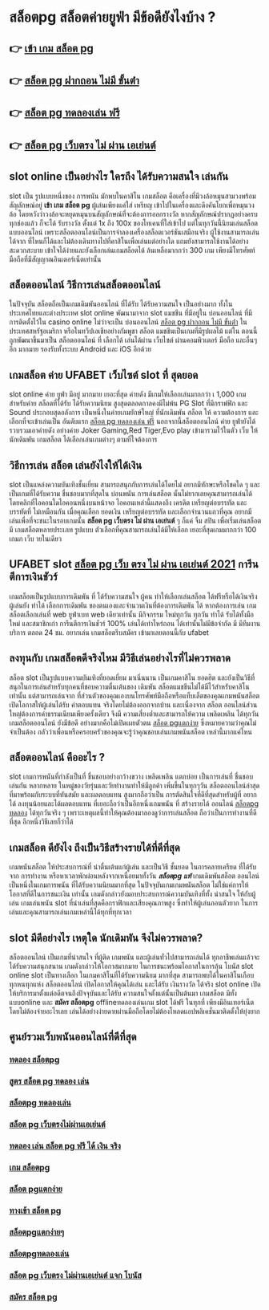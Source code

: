 # สล็อตpg สล็อตค่ายยูฟ่า มีข้อดียังไงบ้าง ?

## 👉 [เข้า เกม สล็อต pg](https://finasteride365.com/new-slot-pg/)
## 👉 [สล็อต pg ฝากถอน ไม่มี ขั้นต่ํา](https://finasteride365.com/new-slot-pg/)
## 👉 [สล็อต pg ทดลองเล่น ฟรี](https://finasteride365.com/new-slot-pg/)
## 👉 [สล็อต pg เว็บตรง ไม่ ผ่าน เอเย่นต์](https://finasteride365.com/new-slot-pg/)

##  slot online  เป็นอย่างไร ใครถึง ได้รับความสนใจ เล่นกัน

 slot เป็น รูปแบบหนึ่งของ การพนัน มักพบในคาสิโน   เกมสล็อต  คือเครื่องที่มีวงล้อหมุนสามวงพร้อมสัญลักษณ์อยู่ **เข้า เกม สล็อต pg** ผู้เล่นเพียงแค่ใส่ เหรียญ เข้าไปในเครื่องและดึงคันโยกเพื่อหมุนวงล้อ โดยหวังว่าวงล้อจะหยุดหมุนบนสัญลักษณ์ที่จะต้องการออกรางวัล หากสัญลักษณ์ปรากฏอย่างครบทุกช่องแล้ว ก็จะได้ รับรางวัล  ตั้งแต่ 1x ถึง 100x ของโทเคนที่ใส่เข้าไป แต่ในทุกวันนี้นิยมเล่นสล็อตแบบออนไลน์ เพราะสล็อตออนไลน์เป็นการจำลองเครื่องสล็อตเวอร์ชันเสมือนจริง  ผู้ใช้งานสามารถเล่นได้จาก ที่ไหนก็ได้และไม่ต้องเดินทางไปที่คาสิโนเพื่อเล่นแต่อย่างใด แถมยังสามารถใช้งานได้อย่างสะดวกสะบาย เข้าใจได้ง่ายและยังเลือกเล่นเกมสล็อตได้ ล้นเหลือมากกว่า 300 เกม เพียงมีโทรศัพท์มือถือที่มีสัญญาณอินเตอร์เน็ตเท่านั้น 


## สล็อตออนไลน์  วิธีการเล่นสล็อตออนไลน์ 

ในปัจจุบัน  สล็อตถือเป็นเกมเดิมพันออนไลน์  ที่ได้รับ  ได้รับความสนใจ เป็นอย่างมาก ทั้งในประเทศไทยและต่างประเทศ slot online พัฒนามาจาก  slot  แมชชีน ที่มีอยู่ใน บ่อนออนไลน์ ที่มีการติดตั้งไว้ใน casino online   ไม่ว่าจะเป็น บ่อนออนไลน์ [สล็อต pg ฝากถอน ไม่มี ขั้นต่ํา](https://finasteride365.com/new-slot-pg/) ในประเทศสหรัฐอเมริกา หรือในทวีปเอเชียอย่างกัมพูชา สล็อต  แมชชีนเป็นเกมที่มีรูปผลไม้ แต่ใน ตอนนี้  ถูกพัฒนาขึ้นมาเป็น สล็อตออนไลน์  ที่ เลือกได้ เล่นได้ผ่าน เว็บไซต์  ผ่านคอมพิวเตอร์  มือถือ และอื่นๆอีก มากมาย  รองรับทั้งระบบ Android และ iOS อีกด้วย


##   เกมสล็อต ค่าย  UFABET เว็บไซต์   slot ที่ สุดยอด

 slot online  ค่าย  ยูฟ่า มีอยู่ มากมาย  เยอะที่สุด ค่ายดัง มีเกมให้เลือกเล่นมากกว่า เ 1,000 เกม สำหรับค่าย สล็อตที่ได้รับ  ได้รับความนิยม สูงสุดตลอดกาลคงมีไม่พ้น PG Slot ที่มีกราฟฟิก และ Sound ประกอบสุดอลังการ เป็นหนึ่งในค่ายเกมยักษ์ใหญ่ ที่นักเดิมพัน  สล็อต ให้ ความต้องการ  และเลือกที่จะเข้าเล่นเป็น อันดับแรก  [สล็อต pg ทดลองเล่น ฟรี](https://finasteride365.com/new-slot-pg/) นอกจากนี้สล็อตออนไลน์ ค่าย ยูฟ่ายังได้รวบรวมเอาค่ายดัง อย่างค่าย Joker Gaming,Red Tiger,Evo play เข้ามารวมไว้ในตัว เว็บ ให้นักเดิมพัน  เกมสล็อต ได้เลือกเล่นเกมต่างๆ ตามที่ใจต้องการ  

## วิธีการเล่น สล็อต เล่นยังไงให้ได้เงิน

 slot เป็นแหล่งความบันเทิงชั้นเยี่ยม สามารถสนุกกับการเล่นได้โดยไม่ อยากมีทักษะหรือโชคใด ๆ และเป็นเกมที่ได้รับความ ชื่นชอบมากที่สุดใน บ่อนพนัน การเล่นสล็อต นั้นไม่ยากเลยคุณสามารถเล่นได้โดยคลิกที่ไอคอนใดไอคอนหนึ่งบนหน้าจอ ไอคอนเหล่านี้แสดงถึง เครดิต  เหรียญต่อบรรทัด และบรรทัดที่ ไม่เหมือนกัน  เมื่อคุณเลือก ยอดเงิน  เหรียญต่อบรรทัด และเลือกจำนวนแถวที่คุณ อยากมีเล่นเพื่อที่จะชนะในรอบเกมนั้น **สล็อต pg เว็บตรง ไม่ ผ่าน เอเย่นต์** ๆ ก็แค่ จิ้ม  สปิน  เพื่อเริ่มเล่นสล็อต มี เกมสล็อตหลายประเภท รูปแบบ ตัวเลือกที่คุณสามารถเล่นได้มีให้เลือก เยอะที่สุดเกมมากกว่า 100 เกมภ เว็บ ายในเดียว


## UFABET  slot  [สล็อต pg เว็บ ตรง ไม่ ผ่าน เอเย่นต์ 2021](https://finasteride365.com/new-slot-pg/) การีนตีการเงินชัวร์

 เกมสล็อตเป็นรูปแบบการเดิมพัน ที่  ได้รับความสนใจ ผู้คน  ทำให้เลือกเล่นสล็อต ได้ฟรีหรือได้เงินจริง ผู้เล่นยัง ทำได้ เลือกการเดิมพัน ของตนเองและจำนวนเงินที่ต้องการเดิมพัน ได้ หากต้องการเล่น เกมสล็อตเลือกเล่นที่ web  ยูฟ่าเบท   web เดียวเท่านั้น มีกิจกรรม  ใหม่ทุกวัน ทุกวัน  ทำได้ รับได้ทั้งมือใหม่ และสมาชิกเก่า การีนตีการเงินชัวร์ 100% เล่นได้เท่าไหร่ถอน ได้เท่านั้นไม่มีข้อจำกัด มี มีทีมงาน บริการ ตลอด 24 ชม.   อยากเล่น เกมสล็อตรีบสมัคร เข้ามาเลยตอนนี้กับ  ufabet 


## ลงทุนกับ เกมสล็อตดีจริงไหม มีวิธีเล่นอย่างไรที่ไม่ควรพลาด

 สล็อต slot เป็นรูปแบบความบันเทิงที่ยอดเยี่ยม  มาเนิ่นนาน เป็นเกมคาสิโน ยอดฮิต และยังเป็นวิธีที่สนุกในการเล่นสำหรับทุกคนที่ชอบความตื่นเต้นของ เดิมพัน สล็อตแมชชีนไม่ได้มีไว้สำหรับคาสิโนเท่านั้น แต่สามารถเล่นจาก ที่ส่วนตัวของคุณเองบนโทรศัพท์มือถือหรือแท็บเล็ตของคุณเกมพนันสล็อต เปิดโอกาสให้ผู้เล่นได้รับ ค่าตอบแทน จริงโดยไม่ต้องออกจากบ้าน และเนื่องจาก สล็อต ออนไลน์ส่วนใหญ่ต้องการค่าธรรมเนียมเพียงครั้งเดียว จึงมี ความเสี่ยงต่ำและสามารถให้ความ เพลิดเพลิน ได้ทุกวัน เกมสล็อตออนไลน์ ยังมีข้อดี อย่างมากคือไม่เปิดเผยตัวตน [สล็อต pgแตกง่าย](https://finasteride365.com/new-slot-pg/) ซึ่งหมายความว่าคุณไม่จำเป็นต้อง กลัวว่าเพื่อนหรือครอบครัวของคุณจะรู้ว่าคุณชอบเล่นเกมพนันสล็อต เหล่านี้มากแค่ไหน


## สล็อตออนไลน์ คืออะไร ?

 slot   เกมการพนันที่กำลังเป็นที่ ชื่นชอบอย่างกว้างขวาง  เพลิดเพลิน   แตกบ่อย  เป็นการเล่นที่ ชื่นชอบเล่นกัน หลากหลาย ในหมู่ของวัยรุ่นและวัยทำงานทำให้มีลูกค้า เพิ่มขึ้นในทุกๆวัน  สล็อตออนไลน์ล่าสุด ที่มาพร้อมกับระบบที่ทันสมัย และผลตอบแทน สูงมากถือว่าเป็น การตัดสินใจที่ดีที่สุดสำหรับผู้ที่ อยากได้ ลงทุนน้อยและได้ผลตอบแทน ที่เยอะถือว่าเป็นอีกหนึ่งเกมพนัน ที่ สร้างรายได้ ออนไลน์ [สล็อตpg ทดลอง](https://finasteride365.com/new-slot-pg/) ได้ทุกวันจริง ๆ เพราะเหตุผลนี้ทำให้คุณต้องมาลองดูว่าการเล่นสล็อต ถือว่าเป็นการทำงานที่ดีที่สุด อีกหนึ่งวิธีเลยก็ว่าได้

##  เกมสล็อต ดียังไง ถึงเป็นวิธีสร้างรายได้ที่ดีที่สุด 

เกมพนันสล็อต ให้ประสบการณ์ที่ น่าตื่นเต้นแก่ผู้เล่น  และเป็นวิธี ชั้นยอด ในการคลายเครียด ที่ได้รับจาก การทำงาน หรือหาเวลาพักผ่อนหลังจากเหนื่อยมาทั้งวัน ***สล็อตpg แท้***  เกมเดิมพันสล็อต ออนไลน์เป็นหนึ่งในเกมการพนัน ที่ได้รับความนิยมมากที่สุด ในปัจจุบันเกมเกมพนันสล็อต  ไม่ใช่แค่การให้โอกาสที่ดีในการชนะเงิน เท่านั้น เกมดังกล่าวยังมอบประสบการณ์ความบันเทิงที่ทั้ง น่าสนใจ ให้กับผู้เล่น  เกมเล่นพนัน slot ที่น่าเล่นที่สุดคือกราฟิกและเสียงคุณภาพสูง ซึ่งทำให้ผู้เล่นถอนตัวยาก ในการเล่นและคุณสามารถเล่นเกมเหล่านี้ได้ทุกที่ทุกเวลา 


##  slot  มีดีอย่างไร เหตุใด นักเดิมพัน จึงไม่ควรพลาด?

 สล็อตออนไลน์ เป็นเกมที่น่าสนใจ ที่ผู้ติด เกมพนัน และผู้เล่นทั่วไปสามารถเล่นได้ ทุกอาชีพเล่นแล้วจะได้รับความสนุกสนาน เกมดังกล่าวให้โอกาสมากมาย ในการชนะพร้อมโอกาสในการลุ้น โบนัส slot online slot เป็นทางเลือก ในเกมคาสิโนที่ได้รับความนิยม มากที่สุด สามารถพบได้ในคาสิโนเกือบ ทุกหนทุกแห่ง  สล็อตออนไลน์ เปิดโอกาสให้คุณได้เล่น และได้รับ เงินรางวัล ได้จริง slot online เปิดให้บริการมาตั้งแต่อดีตจนถึงปัจจุบันและได้รับ ความสนใจตั้งแต่นั้นเป็นต้นมา เกมสล็อต มีทั้งแบบonline และ **สมัคร สล็อตpg** offlineทดลองเล่นเกม slot ได้ฟรี ในทุกที่ เพียงมีอินเทอร์เน็ตโดยไม่ต้องจ่ายอะไรเลย เล่นได้อย่างง่ายดายผ่านมือถือโดยไม่ต้องโหลดแอปพลิเคชั่นมาติดตั้งให้ยุ่งยาก 


## ศูนย์รวมเว็บพนันออนไลน์ที่ดีที่สุด

### [ทดลอง สล็อตpg](https://atom.io/themes/สมัคร%20ตาราง%20เวลา%20โบนัส%20สล็อต%20pg%20เว็บตรง%20ไม่ผ่านเอเย่นต์%20ปลอดภัยชัวร์)
### [สูตร สล็อต pg ทดลอง เล่น](https://atom.io/themes/สมัคร%20สล็อต%20pg%20วอ%20เลท%2020รับ100%20เว็บตรง%20ไม่ผ่านเอเย่นต์%20ปลอดภัยชัวร์)
### [สล็อตpg ทดลองเล่น](https://atom.io/themes/สมัคร%20ดาวน์โหลด%20โปรแกรม%20แฮก%20สล็อต%20pg%20ฟรี%202021%20เว็บตรง%20ไม่ผ่านเอเย่นต์%20ปลอดภัยชัวร์)
### [สล็อต pg เว็บตรงไม่ผ่านเอเย่นต์](https://atom.io/themes/สมัคร%20สล็อต%20pg%20ขั้นต่ํา%201%20บาท%20เว็บตรง%20ไม่ผ่านเอเย่นต์%20ปลอดภัยชัวร์)
### [ทดลอง เล่น สล็อต pg ฟรี ได้ เงิน จริง](https://atom.io/themes/สมัคร%20สล็อตpg%20เดโม่%20เว็บตรง%20ไม่ผ่านเอเย่นต์%20ปลอดภัยชัวร์)
### [เกม สล็อตpg](https://atom.io/themes/สมัคร%20pg168%20เว็บ%20แม่%20สล็อต%20pg%20เว็บตรง%20ไม่ผ่านเอเย่นต์%20ปลอดภัยชัวร์)
### [สล็อต pgแตกง่าย](https://atom.io/themes/สมัคร%20สล็อต%20pg%20ใหม่%202021%20เว็บตรง%20ไม่ผ่านเอเย่นต์%20ปลอดภัยชัวร์)
### [ทางเข้า สล็อต pg](https://atom.io/themes/สมัคร%20สล็อต%20pg%20เว็บตรง%20ไม่ผ่านเอเย่นต์%20ไม่มี%20ขั้น%20ต่ํา%20เว็บตรง%20ไม่ผ่านเอเย่นต์%20ปลอดภัยชัวร์)
### [สล็อตpgแตกง่ายๆ](https://atom.io/themes/สมัคร%20สล็อต%20pg%20ฝาก20รับ100%20วอ%20เลท%202021%20เว็บตรง%20ไม่ผ่านเอเย่นต์%20ปลอดภัยชัวร์)
### [สล็อตpgทดลองเล่น](https://atom.io/themes/สมัคร%20สมัคร%20สล็อต%20pg%20ไม่มีขั้นต่ำ%20เว็บตรง%20ไม่ผ่านเอเย่นต์%20ปลอดภัยชัวร์)
### [สล็อต pg เว็บตรง ไม่ผ่านเอเย่นต์ แจก โบนัส](https://atom.io/themes/สมัคร%20สล็อต%20pg%20โบนัส%2050%20เว็บตรง%20ไม่ผ่านเอเย่นต์%20ปลอดภัยชัวร์)
### [สมัคร สล็อต pg](https://atom.io/themes/สมัคร%20สล็อต%20pg%20ตรง%20เว็บตรง%20ไม่ผ่านเอเย่นต์%20ปลอดภัยชัวร์)